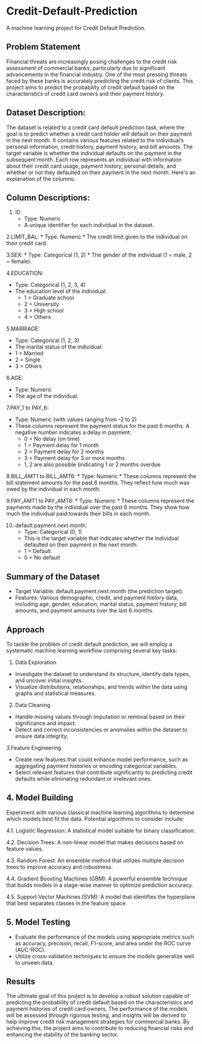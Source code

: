 # Credit-Default-Prediction
A machine learning project for Credit Default Prediction.

## Problem Statement
Financial threats are increasingly posing challenges to the credit risk assessment of commercial banks, particularly due to significant advancements in the financial industry. One of the most pressing threats faced by these banks is accurately predicting the credit risk of clients. This project aims to predict the probability of credit default based on the characteristics of credit card owners and their payment history.

## Dataset Description: 
The dataset is related to a credit card default prediction task, where the goal is to predict whether a credit card holder will default on their payment in the next month. It contains various features related to the individual’s personal information, credit history, payment history, and bill amounts. The target variable is whether the individual defaults on the payment in the subsequent month.
Each row represents an individual with information about their credit card usage, payment history, personal details, and whether or not they defaulted on their payment in the next month. Here's an explanation of the columns:


## Column Descriptions:
1. ID
    * Type: Numeric
    * A unique identifier for each individual in the dataset.

2.LIMIT_BAL:
    * Type: Numeric
    * The credit limit given to the individual on their credit card.
    
3.SEX:
    * Type: Categorical (1, 2)
    * The gender of the individual (1 = male, 2 = female).

4.EDUCATION:
  * Type: Categorical (1, 2, 3, 4)
  * The education level of the individual:
     * 1 = Graduate school
     * 2 = University
     * 3 = High school
     * 4 = Others
   
5.MARRIAGE:
  * Type: Categorical (1, 2, 3)
  * The marital status of the individual:
   * 1 = Married
   * 2 = Single
   * 3 = Others

6.AGE:
  * Type: Numeric
  * The age of the individual.

7.PAY_1 to PAY_6:
* Type: Numeric (with values ranging from -2 to 2)
* These columns represent the payment status for the past 6 months. A negative number indicates a delay in payment:
    * 0 = No delay (on time)
    * 1 = Payment delay for 1 month
    * 2 = Payment delay for 2 months
    * 3 = Payment delay for 3 or more months
    * 1, 2 are also possible (indicating 1 or 2 months overdue 

8.BILL_AMT1 to BILL_AMT6:
    * Type: Numeric
    * These columns represent the bill statement amounts for the past 6 months. They reflect how much was owed by the 
     individual in each month.

9.PAY_AMT1 to PAY_AMT6:
    * Type: Numeric
    * These columns represent the payments made by the individual over the past 6 months. They show how much the individual 
       paid towards their bills in each month.

10. default.payment.next.month:
    * Type: Categorical (0, 1)
    * This is the target variable that indicates whether the individual defaulted on their payment in the next month:
    * 1 = Default
    * 0 = No default

## Summary of the Dataset
* Target Variable: default.payment.next.month (the prediction target).
* Features: Various demographic, credit, and payment history data, including age, gender, education, marital status, payment 
  history, bill amounts, and payment amounts over the last 6 months.


## Approach
To tackle the problem of credit default prediction, we will employ a systematic machine learning workflow comprising several key tasks:

1. Data Exploration
* Investigate the dataset to understand its structure, identify data types, and uncover initial insights.
* Visualize distributions, relationships, and trends within the data using graphs and statistical measures.

2. Data Cleaning
* Handle missing values through imputation or removal based on their significance and impact.
* Detect and correct inconsistencies or anomalies within the dataset to ensure data integrity.

3.Feature Engineering
* Create new features that could enhance model performance, such as aggregating payment histories or encoding categorical variables.
* Select relevant features that contribute significantly to predicting credit defaults while eliminating redundant or 
  irrelevant ones.

## 4. Model Building
   
Experiment with various classical machine learning algorithms to determine which models best fit the data. Potential algorithms to consider include:

4.1. Logistic Regression: A statistical model suitable for binary classification.
   
4.2. Decision Trees: A non-linear model that makes decisions based on feature values.

4.3. Random Forest: An ensemble method that utilizes multiple decision trees to improve accuracy and robustness.

4.4. Gradient Boosting Machines (GBM): A powerful ensemble technique that builds models in a stage-wise manner to optimize prediction accuracy.

4.5. Support Vector Machines (SVM): A model that identifies the hyperplane that best separates classes in the feature space.

## 5. Model Testing
* Evaluate the performance of the models using appropriate metrics such as accuracy, precision, recall, F1-score, and area 
  under the ROC curve (AUC-ROC).
* Utilize cross-validation techniques to ensure the models generalize well to unseen data.
  
## Results
The ultimate goal of this project is to develop a robust solution capable of predicting the probability of credit default based on the characteristics and payment histories of credit card owners. The performance of the models will be assessed through rigorous testing, and insights will be derived to help improve credit risk management strategies for commercial banks. By achieving this, the project aims to contribute to reducing financial risks and enhancing the stability of the banking sector.
